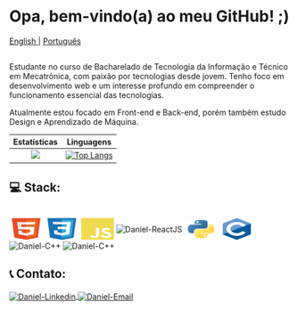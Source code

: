 # Opa, bem-vindo(a) ao meu GitHub! ;)

<a href="README_en.md">
English
</a>
|
<a href="README.md">
Português
</a>

##

Estudante no curso de Bacharelado de Tecnologia da Informação e Técnico em Mecatrônica, com paixão por tecnologias desde jovem. Tenho foco em desenvolvimento web e um interesse profundo em compreender o funcionamento essencial das tecnologias.

Atualmente estou focado em Front-end e Back-end, porém também estudo Design e Aprendizado de Máquina.

Estatísticas | Linguagens
:-:|:-:
<img src="https://github-readme-stats.vercel.app/api?username=danluan&count_private=true&show_icons=true&theme=tokyonight&locale=pt-br"/>  | [![Top Langs](https://github-readme-stats.vercel.app/api/top-langs/?username=danluan&layout=compact&theme=tokyonight)](https://github.com/anuraghazra/github-readme-stats)
  
## 💻 Stack:

<div aling = "center">
    <div style = "display: inline_block"><br>
        <img alt="Daniel-HTML" align="center" height="40" width="60" src="https://raw.githubusercontent.com/devicons/devicon/master/icons/html5/html5-original.svg">
        <img alt="Daniel-CSS" align="center" height="40" width="60" src="https://raw.githubusercontent.com/devicons/devicon/master/icons/css3/css3-original.svg">
        <img alt="Daniel-Js" align="center" height="40" width="60" src="https://raw.githubusercontent.com/devicons/devicon/master/icons/javascript/javascript-plain.svg">
        <img alt="Daniel-ReactJS" align="center" height="40" width="60" src="https://cdn.jsdelivr.net/gh/devicons/devicon/icons/react/react-original.svg">
        <img alt="Daniel-Python" align="center" height="40" width="60" src="https://raw.githubusercontent.com/devicons/devicon/master/icons/python/python-original.svg">
        <img alt="Daniel-C" align="center" height="40" width="60" src="https://raw.githubusercontent.com/devicons/devicon/master/icons/c/c-original.svg">
        <img alt="Daniel-C++" align="center" height="40" width="60" src="https://cdn.jsdelivr.net/gh/devicons/devicon/icons/cplusplus/cplusplus-original.svg">   
        <img alt="Daniel-C++" align="center" height="40" width="60" src="https://cdn.jsdelivr.net/gh/devicons/devicon/icons/java/java-original.svg">
    </div>
</div>

## 📞 Contato:

<div style="display: inline_block" >
<a href="https://www.linkedin.com/in/danluan/" target="_blank">
        <img align="center" alt="Daniel-Linkedin" src="https://img.shields.io/badge//danluan-0077B5?style=for-the-badge&logo=linkedin&logoColor=white">
    </a>
    <a href="mailto:danielluanlourencol@gmail.com" target="_blank">
    <img align="center" alt="Daniel-Email" src="https://img.shields.io/badge/danielluanlourencol@gmail.com-D14836?style=for-the-badge&logo=gmail&logoColor=white">
    </a>
    
</div>
